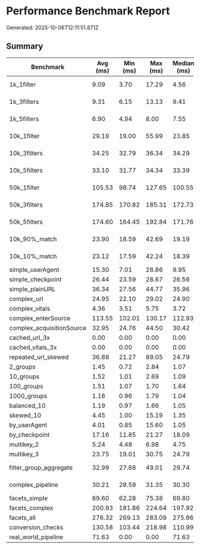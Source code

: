# Performance Benchmark Report

Generated: 2025-10-06T12:11:51.871Z

## Summary

| Benchmark | Avg (ms) | Min (ms) | Max (ms) | Median (ms) | Budget (ms) | Status |
|-----------|----------|----------|----------|-------------|-------------|--------|
| 1k_1filter | 9.09 | 3.70 | 17.29 | 4.56 | 10 | ✅ PASS |
| 1k_3filters | 9.31 | 6.15 | 13.13 | 9.41 | 15 | ✅ PASS |
| 1k_5filters | 6.90 | 4.94 | 8.00 | 7.55 | 20 | ✅ PASS |
| 10k_1filter | 29.19 | 19.00 | 55.99 | 23.85 | 50 | ✅ PASS |
| 10k_3filters | 34.25 | 32.79 | 36.34 | 34.29 | 75 | ✅ PASS |
| 10k_5filters | 33.10 | 31.77 | 34.34 | 33.39 | 100 | ✅ PASS |
| 50k_1filter | 105.53 | 98.74 | 127.65 | 100.55 | 200 | ✅ PASS |
| 50k_3filters | 174.85 | 170.82 | 185.31 | 172.73 | 300 | ✅ PASS |
| 50k_5filters | 174.60 | 164.45 | 192.84 | 171.76 | 400 | ✅ PASS |
| 10k_90%_match | 23.90 | 18.59 | 42.69 | 19.19 | 50 | ✅ PASS |
| 10k_10%_match | 23.12 | 17.59 | 42.24 | 18.39 | 50 | ✅ PASS |
| simple_userAgent | 15.30 | 7.01 | 28.86 | 9.95 | N/A | N/A |
| simple_checkpoint | 26.44 | 23.59 | 28.67 | 26.56 | N/A | N/A |
| simple_plainURL | 36.34 | 27.56 | 44.77 | 35.96 | N/A | N/A |
| complex_url | 24.95 | 22.10 | 29.02 | 24.90 | N/A | N/A |
| complex_vitals | 4.36 | 3.51 | 5.75 | 3.72 | N/A | N/A |
| complex_enterSource | 113.55 | 102.01 | 130.17 | 112.93 | N/A | N/A |
| complex_acquisitionSource | 32.95 | 24.76 | 44.50 | 30.42 | N/A | N/A |
| cached_url_3x | 0.00 | 0.00 | 0.00 | 0.00 | N/A | N/A |
| cached_vitals_3x | 0.00 | 0.00 | 0.00 | 0.00 | N/A | N/A |
| repeated_url_skewed | 36.88 | 21.27 | 89.05 | 24.79 | N/A | N/A |
| 2_groups | 1.45 | 0.72 | 2.84 | 1.07 | N/A | N/A |
| 10_groups | 1.52 | 1.01 | 2.69 | 1.09 | N/A | N/A |
| 100_groups | 1.51 | 1.07 | 1.70 | 1.64 | N/A | N/A |
| 1000_groups | 1.16 | 0.96 | 1.79 | 1.04 | N/A | N/A |
| balanced_10 | 1.19 | 0.97 | 1.66 | 1.05 | N/A | N/A |
| skewed_10 | 4.45 | 1.00 | 15.19 | 1.35 | N/A | N/A |
| by_userAgent | 4.01 | 0.85 | 15.60 | 1.05 | N/A | N/A |
| by_checkpoint | 17.16 | 11.85 | 21.27 | 18.09 | N/A | N/A |
| multikey_2 | 5.24 | 4.48 | 6.98 | 4.75 | N/A | N/A |
| multikey_3 | 23.75 | 19.01 | 30.75 | 24.79 | N/A | N/A |
| filter_group_aggregate | 32.99 | 27.88 | 49.01 | 29.74 | 150 | ✅ PASS |
| complex_pipeline | 30.21 | 28.59 | 31.35 | 30.30 | 250 | ✅ PASS |
| facets_simple | 69.60 | 62.28 | 75.38 | 69.80 | N/A | N/A |
| facets_complex | 200.93 | 181.86 | 224.64 | 197.92 | N/A | N/A |
| facets_all | 276.32 | 269.13 | 283.09 | 275.86 | N/A | N/A |
| conversion_checks | 130.58 | 103.44 | 218.98 | 110.99 | N/A | N/A |
| real_world_pipeline | 71.63 | 0.00 | 0.00 | 71.63 | N/A | N/A |